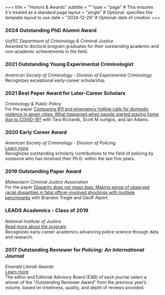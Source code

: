 +++
title = "Honors & Awards"
subtitle = ""
type = "page"  # This ensures it's treated as a standard page
layout = "single"  # Optional: specifies the template layout to use
date = "2024-12-29"  # Optional: date of creation
+++

### 2024 Outstanding PhD Alumni Award
*UofSC Department of Criminology & Criminal Justice*  
Awarded to doctoral program graduates for their outstanding academic and non-academic achievements in the field.

### 2021 Outstanding Young Experimental Criminologist  
*American Society of Criminology - Division of Experimental Criminology*  
Recognizes exceptional early-career scholarship.

### 2021 Best Paper Award for Later-Career Scholars
*Criminology & Public Policy*  
For the paper [Comparing 911 and emergency hotline calls for domestic violence in seven cities: What happened when people started staying home due to COVID-19?](https://doi.org/10.1111/1745-9133.12564) with Tara Richards, Scott M ourtgos, and Ian Adams. 

### 2020 Early Career Award  
*American Society of Criminology - Division of Policing*  
[Learn more](https://ascpolicing.org/awards/)  
Recognizes outstanding scholarly contributions to the field of policing by someone who has received their Ph.D. within the last five years.  

### 2019 Outstanding Paper Award  
*Midwestern Criminal Justice Association*  
For the paper [Disparity does not mean bias: Making sense of observed racial disparities in fatal officer-involved shootings with multiple benchmarks](https://doi.org/10.1080/0735648X.2018.1547269) with Brandon Tregle and Geoff Alpert.  

### LEADS Academics - Class of 2019
*National Institute of Justice*  
[Read more about the program](https://nij.ojp.gov/funding/leads-scholar-biographies)  
Recognizes early-career academics advancing police science through data and research.  

### 2017 Outstanding Reviewer for *Policing: An International Journal*
*Emerald Literati Awards*  
[Learn more](https://www.emeraldgrouppublishing.com/our-awards/emerald-literati-awards?year=2017&journal=pijpsm)  
The editor and Editorial Advisory Board (EAB) of each journal select a winner of the "Outstanding Reviewer Award" from the previous year’s volume, based on timeliness, quality, and depth of reviews provided.